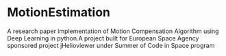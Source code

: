 # MotionEstimation
A research paper implementation of Motion Compensation Algorithm using Deep Learning in python.A project built for European Space Agency sponsored project jHelioviewer under Summer of Code in Space program
